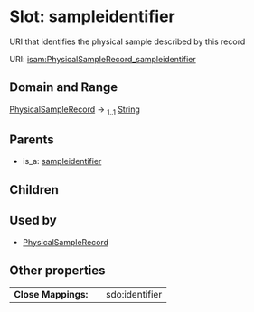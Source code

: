 
# Slot: sampleidentifier


URI that identifies the physical sample described by this record

URI: [isam:PhysicalSampleRecord_sampleidentifier](http://resource.isamples.org/schema/PhysicalSampleRecord_sampleidentifier)


## Domain and Range

[PhysicalSampleRecord](PhysicalSampleRecord.md) &#8594;  <sub>1..1</sub> [String](types/String.md)

## Parents

 *  is_a: [sampleidentifier](sampleidentifier.md)

## Children


## Used by

 * [PhysicalSampleRecord](PhysicalSampleRecord.md)

## Other properties

|  |  |  |
| --- | --- | --- |
| **Close Mappings:** | | sdo:identifier |

